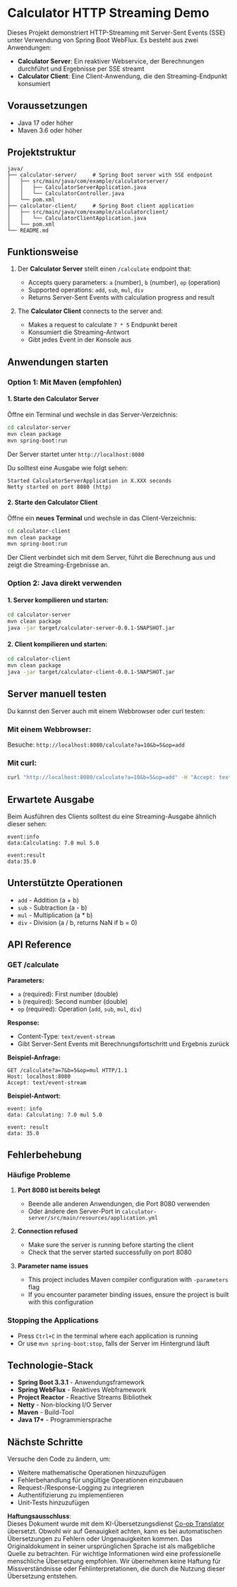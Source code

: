 <!--
CO_OP_TRANSLATOR_METADATA:
{
  "original_hash": "acd4010e430da00946a154f62847a169",
  "translation_date": "2025-06-18T09:43:21+00:00",
  "source_file": "03-GettingStarted/06-http-streaming/solution/java/README.md",
  "language_code": "de"
}
-->
# Calculator HTTP Streaming Demo

Dieses Projekt demonstriert HTTP-Streaming mit Server-Sent Events (SSE) unter Verwendung von Spring Boot WebFlux. Es besteht aus zwei Anwendungen:

- **Calculator Server**: Ein reaktiver Webservice, der Berechnungen durchführt und Ergebnisse per SSE streamt
- **Calculator Client**: Eine Client-Anwendung, die den Streaming-Endpunkt konsumiert

## Voraussetzungen

- Java 17 oder höher
- Maven 3.6 oder höher

## Projektstruktur

```
java/
├── calculator-server/     # Spring Boot server with SSE endpoint
│   ├── src/main/java/com/example/calculatorserver/
│   │   ├── CalculatorServerApplication.java
│   │   └── CalculatorController.java
│   └── pom.xml
├── calculator-client/     # Spring Boot client application
│   ├── src/main/java/com/example/calculatorclient/
│   │   └── CalculatorClientApplication.java
│   └── pom.xml
└── README.md
```

## Funktionsweise

1. Der **Calculator Server** stellt einen `/calculate` endpoint that:
   - Accepts query parameters: `a` (number), `b` (number), `op` (operation)
   - Supported operations: `add`, `sub`, `mul`, `div`
   - Returns Server-Sent Events with calculation progress and result

2. The **Calculator Client** connects to the server and:
   - Makes a request to calculate `7 * 5` Endpunkt bereit
   - Konsumiert die Streaming-Antwort
   - Gibt jedes Event in der Konsole aus

## Anwendungen starten

### Option 1: Mit Maven (empfohlen)

#### 1. Starte den Calculator Server

Öffne ein Terminal und wechsle in das Server-Verzeichnis:

```bash
cd calculator-server
mvn clean package
mvn spring-boot:run
```

Der Server startet unter `http://localhost:8080`

Du solltest eine Ausgabe wie folgt sehen:
```
Started CalculatorServerApplication in X.XXX seconds
Netty started on port 8080 (http)
```

#### 2. Starte den Calculator Client

Öffne ein **neues Terminal** und wechsle in das Client-Verzeichnis:

```bash
cd calculator-client
mvn clean package
mvn spring-boot:run
```

Der Client verbindet sich mit dem Server, führt die Berechnung aus und zeigt die Streaming-Ergebnisse an.

### Option 2: Java direkt verwenden

#### 1. Server kompilieren und starten:

```bash
cd calculator-server
mvn clean package
java -jar target/calculator-server-0.0.1-SNAPSHOT.jar
```

#### 2. Client kompilieren und starten:

```bash
cd calculator-client
mvn clean package
java -jar target/calculator-client-0.0.1-SNAPSHOT.jar
```

## Server manuell testen

Du kannst den Server auch mit einem Webbrowser oder curl testen:

### Mit einem Webbrowser:
Besuche: `http://localhost:8080/calculate?a=10&b=5&op=add`

### Mit curl:
```bash
curl "http://localhost:8080/calculate?a=10&b=5&op=add" -H "Accept: text/event-stream"
```

## Erwartete Ausgabe

Beim Ausführen des Clients solltest du eine Streaming-Ausgabe ähnlich dieser sehen:

```
event:info
data:Calculating: 7.0 mul 5.0

event:result
data:35.0
```

## Unterstützte Operationen

- `add` - Addition (a + b)
- `sub` - Subtraction (a - b)
- `mul` - Multiplication (a * b)
- `div` - Division (a / b, returns NaN if b = 0)

## API Reference

### GET /calculate

**Parameters:**
- `a` (required): First number (double)
- `b` (required): Second number (double)
- `op` (required): Operation (`add`, `sub`, `mul`, `div`)

**Response:**
- Content-Type: `text/event-stream`
- Gibt Server-Sent Events mit Berechnungsfortschritt und Ergebnis zurück

**Beispiel-Anfrage:**
```
GET /calculate?a=7&b=5&op=mul HTTP/1.1
Host: localhost:8080
Accept: text/event-stream
```

**Beispiel-Antwort:**
```
event: info
data: Calculating: 7.0 mul 5.0

event: result
data: 35.0
```

## Fehlerbehebung

### Häufige Probleme

1. **Port 8080 ist bereits belegt**
   - Beende alle anderen Anwendungen, die Port 8080 verwenden
   - Oder ändere den Server-Port in `calculator-server/src/main/resources/application.yml`

2. **Connection refused**
   - Make sure the server is running before starting the client
   - Check that the server started successfully on port 8080

3. **Parameter name issues**
   - This project includes Maven compiler configuration with `-parameters` flag
   - If you encounter parameter binding issues, ensure the project is built with this configuration

### Stopping the Applications

- Press `Ctrl+C` in the terminal where each application is running
- Or use `mvn spring-boot:stop`, falls der Server im Hintergrund läuft

## Technologie-Stack

- **Spring Boot 3.3.1** - Anwendungsframework
- **Spring WebFlux** - Reaktives Webframework
- **Project Reactor** - Reactive Streams Bibliothek
- **Netty** - Non-blocking I/O Server
- **Maven** - Build-Tool
- **Java 17+** - Programmiersprache

## Nächste Schritte

Versuche den Code zu ändern, um:
- Weitere mathematische Operationen hinzuzufügen
- Fehlerbehandlung für ungültige Operationen einzubauen
- Request-/Response-Logging zu integrieren
- Authentifizierung zu implementieren
- Unit-Tests hinzuzufügen

**Haftungsausschluss**:  
Dieses Dokument wurde mit dem KI-Übersetzungsdienst [Co-op Translator](https://github.com/Azure/co-op-translator) übersetzt. Obwohl wir auf Genauigkeit achten, kann es bei automatischen Übersetzungen zu Fehlern oder Ungenauigkeiten kommen. Das Originaldokument in seiner ursprünglichen Sprache ist als maßgebliche Quelle zu betrachten. Für wichtige Informationen wird eine professionelle menschliche Übersetzung empfohlen. Wir übernehmen keine Haftung für Missverständnisse oder Fehlinterpretationen, die durch die Nutzung dieser Übersetzung entstehen.
